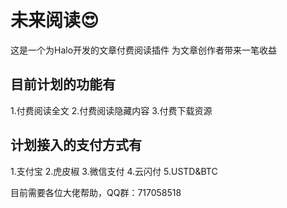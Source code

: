 # 未来阅读😍
这是一个为Halo开发的文章付费阅读插件
为文章创作者带来一笔收益

## 目前计划的功能有
1.付费阅读全文
2.付费阅读隐藏内容
3.付费下载资源

## 计划接入的支付方式有
1.支付宝
2.虎皮椒
3.微信支付
4.云闪付
5.USTD&BTC

目前需要各位大佬帮助，QQ群：717058518
